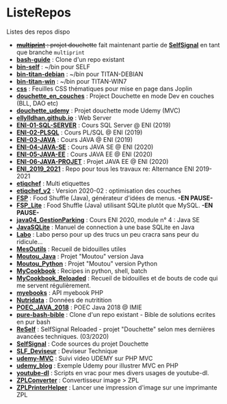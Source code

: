 # ListeRepos
Listes des repos dispo

- ~~[**multiprint**](https://github.com/Ellylldhan/multiprint.git) : projet douchette~~ fait maintenant partie de [**SelfSignal**](https://github.com/Ellylldhan/SelfSignal.git) en tant que branche `multiprint`
- [**bash-guide**](https://github.com/ellylldhan/bash-guide) : Clone d'un repo existant
- [**bin-self**](https://github.com/ellylldhan/bin-self) : ~/bin pour SELF
- [**bin-titan-debian**](https://github.com/ellylldhan/bin-titan-debian) : ~/bin pour TITAN-DEBIAN
- [**bin-titan-win**](https://github.com/ellylldhan/bin-titan-win) : ~/bin pour TITAN-WIN7
- [**css**](https://github.com/Ellylldhan/css.git) : Feuilles CSS thématiques pour mise en page dans Joplin
- [**douchette_en_couches**](https://github.com/Ellylldhan/douchette_en_couches.git) : Project Douchette en mode Dev en couches (BLL, DAO etc)
- [**douchette_udemy**](https://github.com/Ellylldhan/douchette_udemy.git) : Projet douchette mode Udemy (MVC)
- [**ellylldhan.github.io**](https://github.com/Ellylldhan/ellylldhan.github.io.git) : Web Server
- [**ENI-01-SQL-SERVER**](https://github.com/ellylldhan/ENI-01-SQL-SERVER.git) : Cours SQL Server @ ENI (2019)
- [**ENI-02-PLSQL**](https://github.com/ellylldhan/ENI-02-PLSQL) : Cours PL/SQL @ ENI (2019)
- [**ENI-03-JAVA**](https://github.com/ellylldhan/ENI-03-JAVA) : Cours JAVA @ ENI (2019)
- [**ENI-04-JAVA-SE**](https://github.com/ellylldhan/ENI-04-JAVA-SE) : Cours JAVA SE @ ENI (2020)
- [**ENI-05-JAVA-EE**](https://github.com/ellylldhan/ENI-05-JAVA-EE) : Cours JAVA EE @ ENI (2020)
- [**ENI-06-JAVA-PROJET**](https://github.com/Ellylldhan/ENI-06-JAVA-PROJET) : Projet JAVA EE @ ENI (2020)
- [**ENI_2019_2021**](https://github.com/Ellylldhan/ENI_2019_2021.git) : Repo pour tous les travaux re: Alternance ENI 2019-2021
- [**etiqchef**](https://github.com/Ellylldhan/etiqchef.git) : Multi etiquettes
- [**etiqchef_v2**](https://github.com/Ellylldhan/etiqchef_v2.git) : Version 2020-02 : optimisation des couches
- [**FSP**](https://github.com/Ellylldhan/FSP.git) : Food Shuffle (Java), générateur d'idées de menus. **-EN PAUSE-**
- [**FSP_Lite**](https://github.com/Ellylldhan/FSP_Lite.git) : Food Shuffle (Java) utilisant SQLite plutôt que MySQL. **-EN PAUSE-**
- [**java04_GestionParking**](https://github.com/Ellylldhan/java04_GestionParking.git) : Cours ENI 2020, module n° 4 : Java SE
- [**JavaSQLite**](https://github.com/Ellylldhan/JavaSQLite.git) : Manuel de connection à une base SQLite en Java
- [**Labo**](https://github.com/Ellylldhan/Labo.git) : Labo perso pour up des trucs un peu cracra sans peur du ridicule...
- [**MesOutils**](https://github.com/Ellylldhan/MesOutils.git) : Recueil de bidouilles utiles
- [**Moutou_Java**](https://github.com/Ellylldhan/Moutou_Java.git) : Projet "Moutou" version Java
- [**Moutou_Python**](https://github.com/Ellylldhan/Moutou_Python.git) : Projet "Moutou" version Python
- [**MyCookbook**](https://github.com/Ellylldhan/MyCookbook.git) : Recipes in python, shell, batch
- [**MyCookbook_Reloaded**](https://github.com/Ellylldhan/MyCookbook_Reloaded.git) : Recueil de bidouilles et de bouts de code qui me servent régulièrement.
- [**myebooks**](https://github.com/Ellylldhan/myebooks.git) : API myebook PHP
- [**Nutridata**](https://github.com/Ellylldhan/Nutridata.git) : Données de nutritition
- [**POEC_JAVA_2018**](https://github.com/ellylldhan/POEC_JAVA_2018) : POEC Java 2018 @ IMIE
- [**pure-bash-bible**](https://github.com/Ellylldhan/pure-bash-bible.git) : Clone d'un repo existant - Bible de solutions ecrites en pur bash
- [**ReSelf**](https://github.com/Ellylldhan/SelfSignal_reloaded.git) : SelfSignal Reloaded - projet "Douchette" selon mes dernières avancées techniques. (03/2020)   
- [**SelfSignal**](https://github.com/Ellylldhan/SelfSignal.git) : Code sources du projet Douchette
- [**SLF_Deviseur**](https://github.com/Ellylldhan/SLF_Deviseur.git) : Deviseur Technique
- [**udemy-MVC**](https://github.com/Ellylldhan/udemy-MVC.git) : Suivi video UDEMY sur PHP MVC
- [**udemy_blog**](https://github.com/Ellylldhan/udemy_blog.git) : Exemple Udemy pour illustrer MVC en PHP
- [**youtube-dl**](https://github.com/Ellylldhan/youtube-dl.git) : Scripts en vrac pour mes divers usages de youtube-dl.
- [**ZPLConverter**](https://github.com/Ellylldhan/ZPLConverter.git) : Convertisseur image > ZPL
- [**ZPLPrinterHelper**](https://github.com/Ellylldhan/ZPLPrinterHelper.git) : Lancer une impression d'image sur une imprimante ZPL
